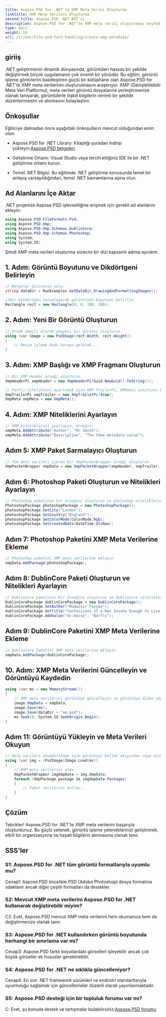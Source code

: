 ```yaml
---
title: Aspose.PSD for .NET'te XMP Meta Verisi Oluşturma
linktitle: XMP Meta Verileri Oluşturma
second_title: Aspose.PSD .NET API'si
description: Aspose.PSD for .NET'te XMP meta verisi oluşturmayı keşfedin. Kusursuz manipülasyonla görüntü organizasyonunu geliştirin.
type: docs
weight: 10
url: /tr/net/file-and-font-handling/create-xmp-metadata/
---
```

## giriiş

.NET geliştirmenin dinamik dünyasında, görüntüleri hassas bir şekilde değiştirmek birçok uygulamanın çok önemli bir yönüdür. Bu eğitim, görüntü işleme görevlerini basitleştiren güçlü bir kütüphane olan Aspose.PSD for .NET'te XMP meta verilerinin oluşturulmasını araştırıyor. XMP (Genişletilebilir Meta Veri Platformu), meta verileri görüntü dosyalarına yerleştirmenize olanak tanıyarak, görüntülerle ilişkili bilgilerin verimli bir şekilde düzenlenmesini ve alınmasını kolaylaştırır.

## Önkoşullar

Eğiticiye dalmadan önce aşağıdaki önkoşulların mevcut olduğundan emin olun:

-  Aspose.PSD for .NET Library: Kitaplığı şuradan indirip yükleyin:[Aspose.PSD belgeleri](https://reference.aspose.com/psd/net/).

- Geliştirme Ortamı: Visual Studio veya tercih ettiğiniz IDE ile bir .NET geliştirme ortamı kurun.

- Temel .NET Bilgisi: Bu eğitimde .NET geliştirme konusunda temel bir anlayış varsayıldığından, temel .NET kavramlarına aşina olun.

## Ad Alanlarını İçe Aktar

.NET projenize Aspose.PSD işlevselliğine erişmek için gerekli ad alanlarını ekleyin:

```csharp
using Aspose.PSD.FileFormats.Psd;
using Aspose.PSD.Xmp;
using Aspose.PSD.Xmp.Schemas.DublinCore;
using Aspose.PSD.Xmp.Schemas.Photoshop;
using System;
using System.IO;
```

Şimdi XMP meta verileri oluşturma sürecini bir dizi kapsamlı adıma ayıralım.

## 1. Adım: Görüntü Boyutunu ve Dikdörtgeni Belirleyin

```csharp
// Belgeler dizininin yolu.
string dataDir = RunExamples.GetDataDir_DrawingAndFormattingImages();

//Bir Dikdörtgen tanımlayarak görüntünün boyutunu belirtin
Rectangle rect = new Rectangle(0, 0, 100, 200);
```

## 2. Adım: Yeni Bir Görüntü Oluşturun

```csharp
// Örnek amaçlı olarak yepyeni bir görüntü oluşturun
using (var image = new PsdImage(rect.Width, rect.Height))
{
    // Resim işleme kodu buraya gelecek...
}
```

## 3. Adım: XMP Başlığı ve XMP Fragmanı Oluşturun

```csharp
// Bir XMP-Header örneği oluşturun
XmpHeaderPi xmpHeader = new XmpHeaderPi(Guid.NewGuid().ToString());

// Farklı nitelikleri ayarlamak için XMP-TrailerPi, XMPmeta sınıfının bir örneğini oluşturun
XmpTrailerPi xmpTrailer = new XmpTrailerPi(true);
XmpMeta xmpMeta = new XmpMeta();
```

## 4. Adım: XMP Niteliklerini Ayarlayın

```csharp
// XMP niteliklerini ayarlayın, örneğin:
xmpMeta.AddAttribute("Author", "Mr Smith");
xmpMeta.AddAttribute("Description", "The fake metadata value");
```

## Adım 5: XMP Paket Sarmalayıcı Oluşturun

```csharp
// Tüm meta verileri içeren bir XmpPacketWrapper örneği oluşturun
XmpPacketWrapper xmpData = new XmpPacketWrapper(xmpHeader, xmpTrailer, xmpMeta);
```

## Adım 6: Photoshop Paketi Oluşturun ve Nitelikleri Ayarlayın

```csharp
// Photoshop paketinin bir örneğini oluşturun ve photoshop niteliklerini ayarlayın
PhotoshopPackage photoshopPackage = new PhotoshopPackage();
photoshopPackage.SetCity("London");
photoshopPackage.SetCountry("England");
photoshopPackage.SetColorMode(ColorMode.Rgb);
photoshopPackage.SetCreatedDate(DateTime.UtcNow);
```

## Adım 7: Photoshop Paketini XMP Meta Verilerine Ekleme

```csharp
// Photoshop paketini XMP meta verilerine ekleyin
xmpData.AddPackage(photoshopPackage);
```

## Adım 8: DublinCore Paketi Oluşturun ve Nitelikleri Ayarlayın

```csharp
// DublinCore paketinin bir örneğini oluşturun ve dublinCore niteliklerini ayarlayın
DublinCorePackage dublinCorePackage = new DublinCorePackage();
dublinCorePackage.SetAuthor("Mudassir Fayyaz");
dublinCorePackage.SetTitle("Confessions of a Man Insane Enough to Live With the Beasts");
dublinCorePackage.AddValue("dc:movie", "Barfly");
```

## Adım 9: DublinCore Paketini XMP Meta Verilerine Ekleme

```csharp
// DublinCore Paketini XMP meta verilerine ekleyin
xmpData.AddPackage(dublinCorePackage);
```

## 10. Adım: XMP Meta Verilerini Güncelleyin ve Görüntüyü Kaydedin

```csharp
using (var ms = new MemoryStream())
{
    // XMP meta verilerini görüntüye güncelleyin ve görüntüyü diske veya bellek akışına kaydedin
    image.XmpData = xmpData;
    image.Save(ms);
    image.Save(dataDir + "ee.psd");
    ms.Seek(0, System.IO.SeekOrigin.Begin);
}
```

## Adım 11: Görüntüyü Yükleyin ve Meta Verileri Okuyun

```csharp
// Meta verileri okumak/almak için görüntüyü bellek akışından veya diskten yükleyin
using (var img = (PsdImage)Image.Load(ms))
{
    // XMP meta verilerini alma
    XmpPacketWrapper imgXmpData = img.XmpData;
    foreach (XmpPackage package in imgXmpData.Packages)
    {
        // Paket verilerini kullan...
    }
}
```

## Çözüm

Tebrikler! Aspose.PSD for .NET'te XMP meta verilerini başarıyla oluşturdunuz. Bu güçlü yetenek, görüntü işleme yeteneklerinizi geliştirerek, etkili bir organizasyona ve hayati bilgilerin alınmasına olanak tanır.

## SSS'ler

### S1: Aspose.PSD for .NET tüm görüntü formatlarıyla uyumlu mu?

Cevap1: Aspose.PSD öncelikle PSD (Adobe Photoshop) dosya formatına odaklanır ancak diğer çeşitli formatları da destekler.

### S2: Mevcut XMP meta verilerini Aspose.PSD for .NET kullanarak değiştirebilir miyim?

C2: Evet, Aspose.PSD mevcut XMP meta verilerini hem okumanıza hem de değiştirmenize olanak tanır.

### S3: Aspose.PSD for .NET kullanılırken görüntü boyutunda herhangi bir sınırlama var mı?

Cevap3: Aspose.PSD farklı boyutlardaki görselleri işleyebilir ancak çok büyük görseller ek hususlar gerektirebilir.

### S4: Aspose.PSD for .NET ne sıklıkla güncelleniyor?

Cevap4: En son .NET framework sürümleri ve endüstri standartlarıyla uyumluluğu sağlamak için güncellemeler düzenli olarak yayınlanmaktadır.

### S5: Aspose.PSD desteği için bir topluluk forumu var mı?

 C: Evet, şu konuda destek ve tartışmalar bulabilirsiniz:[Aspose.PSD forumu](https://forum.aspose.com/c/psd/34).